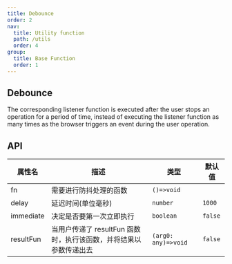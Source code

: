 ```yaml
---
title: Debounce
order: 2
nav:
  title: Utility function
  path: /utils
  order: 4
group:
  title: Base Function
  order: 1
---
```


## Debounce

The corresponding listener function is executed after the user stops an operation for a period of time, instead of executing the listener function as many times as the browser triggers an event during the user operation.

## API

| 属性名 | 描述 | 类型 | 默认值 |
| --- | --- | --- | --- |
| fn | 需要进行防抖处理的函数 | `()=>void` |  |
| delay | 延迟时间(单位毫秒) | `number` | `1000` |
| immediate | 决定是否要第一次立即执行 | `boolean` | `false` |
| resultFun | 当用户传递了 resultFun 函数时，执行该函数，并将结果以参数传递出去 | `(arg0: any)=>void` | `false` |
